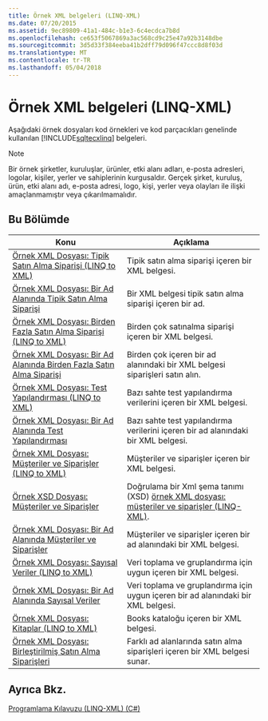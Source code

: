 ```yaml
---
title: Örnek XML belgeleri (LINQ-XML)
ms.date: 07/20/2015
ms.assetid: 9ec89809-41a1-484c-b1e3-6c4ecdca7b8d
ms.openlocfilehash: ce653f5067869a3ac568cd9c25e47a92b3148dbe
ms.sourcegitcommit: 3d5d33f384eeba41b2dff79d096f47ccc8d8f03d
ms.translationtype: MT
ms.contentlocale: tr-TR
ms.lasthandoff: 05/04/2018
---
```

# <a name="sample-xml-documents-linq-to-xml"></a>Örnek XML belgeleri (LINQ-XML)
Aşağıdaki örnek dosyaları kod örnekleri ve kod parçacıkları genelinde kullanılan [!INCLUDE[sqltecxlinq](~/includes/sqltecxlinq-md.md)] belgeleri.  
  
> [!NOTE]
>  Bir örnek şirketler, kuruluşlar, ürünler, etki alanı adları, e-posta adresleri, logolar, kişiler, yerler ve sahiplerinin kurgusaldır. Gerçek şirket, kuruluş, ürün, etki alanı adı, e-posta adresi, logo, kişi, yerler veya olayları ile ilişki amaçlanmamıştır veya çıkarılmamalıdır.  
  
## <a name="in-this-section"></a>Bu Bölümde  
  
|Konu|Açıklama|  
|-----------|-----------------|  
|[Örnek XML Dosyası: Tipik Satın Alma Siparişi (LINQ to XML)](../../../../csharp/programming-guide/concepts/linq/sample-xml-file-typical-purchase-order-linq-to-xml-1.md)|Tipik satın alma siparişi içeren bir XML belgesi.|  
|[Örnek XML Dosyası: Bir Ad Alanında Tipik Satın Alma Siparişi](../../../../csharp/programming-guide/concepts/linq/sample-xml-file-typical-purchase-order-in-a-namespace.md)|Bir XML belgesi tipik satın alma siparişi içeren bir ad.|  
|[Örnek XML Dosyası: Birden Fazla Satın Alma Siparişi (LINQ to XML)](../../../../csharp/programming-guide/concepts/linq/sample-xml-file-multiple-purchase-orders-linq-to-xml.md)|Birden çok satınalma siparişi içeren bir XML belgesi.|  
|[Örnek XML Dosyası: Bir Ad Alanında Birden Fazla Satın Alma Siparişi](../../../../csharp/programming-guide/concepts/linq/sample-xml-file-multiple-purchase-orders-in-a-namespace.md)|Birden çok içeren bir ad alanındaki bir XML belgesi siparişleri satın alın.|  
|[Örnek XML Dosyası: Test Yapılandırması (LINQ to XML)](../../../../csharp/programming-guide/concepts/linq/sample-xml-file-test-configuration-linq-to-xml.md)|Bazı sahte test yapılandırma verilerini içeren bir XML belgesi.|  
|[Örnek XML Dosyası: Bir Ad Alanında Test Yapılandırması](../../../../csharp/programming-guide/concepts/linq/sample-xml-file-test-configuration-in-a-namespace1.md)|Bazı sahte test yapılandırma verilerini içeren bir ad alanındaki bir XML belgesi.|  
|[Örnek XML Dosyası: Müşteriler ve Siparişler (LINQ to XML)](../../../../csharp/programming-guide/concepts/linq/sample-xml-file-customers-and-orders-linq-to-xml-2.md)|Müşteriler ve siparişler içeren bir XML belgesi.|  
|[Örnek XSD Dosyası: Müşteriler ve Siparişler](../../../../csharp/programming-guide/concepts/linq/sample-xsd-file-customers-and-orders1.md)|Doğrulama bir Xml şema tanımı (XSD) [örnek XML dosyası: müşteriler ve siparişler (LINQ-XML)](http://msdn.microsoft.com/library/26790c41-5976-4558-a096-d0f67bfc4d92).|  
|[Örnek XML Dosyası: Bir Ad Alanında Müşteriler ve Siparişler](../../../../csharp/programming-guide/concepts/linq/sample-xml-file-customers-and-orders-in-a-namespace.md)|Müşteriler ve siparişler içeren bir ad alanındaki bir XML belgesi.|  
|[Örnek XML Dosyası: Sayısal Veriler (LINQ to XML)](../../../../csharp/programming-guide/concepts/linq/sample-xml-file-numerical-data-linq-to-xml.md)|Veri toplama ve gruplandırma için uygun içeren bir XML belgesi.|  
|[Örnek XML Dosyası: Bir Ad Alanında Sayısal Veriler](../../../../csharp/programming-guide/concepts/linq/sample-xml-file-numerical-data-in-a-namespace.md)|Veri toplama ve gruplandırma için uygun içeren bir ad alanındaki bir XML belgesi.|  
|[Örnek XML Dosyası: Kitaplar (LINQ to XML)](../../../../csharp/programming-guide/concepts/linq/sample-xml-file-books-linq-to-xml.md)|Books kataloğu içeren bir XML belgesi.|  
|[Örnek XML Dosyası: Birleştirilmiş Satın Alma Siparişleri](../../../../csharp/programming-guide/concepts/linq/sample-xml-file-consolidated-purchase-orders.md)|Farklı ad alanlarında satın alma siparişleri içeren bir XML belgesi sunar.|  
  
## <a name="see-also"></a>Ayrıca Bkz.  
 [Programlama Kılavuzu (LINQ-XML) (C#)](../../../../csharp/programming-guide/concepts/linq/programming-guide-linq-to-xml.md)
